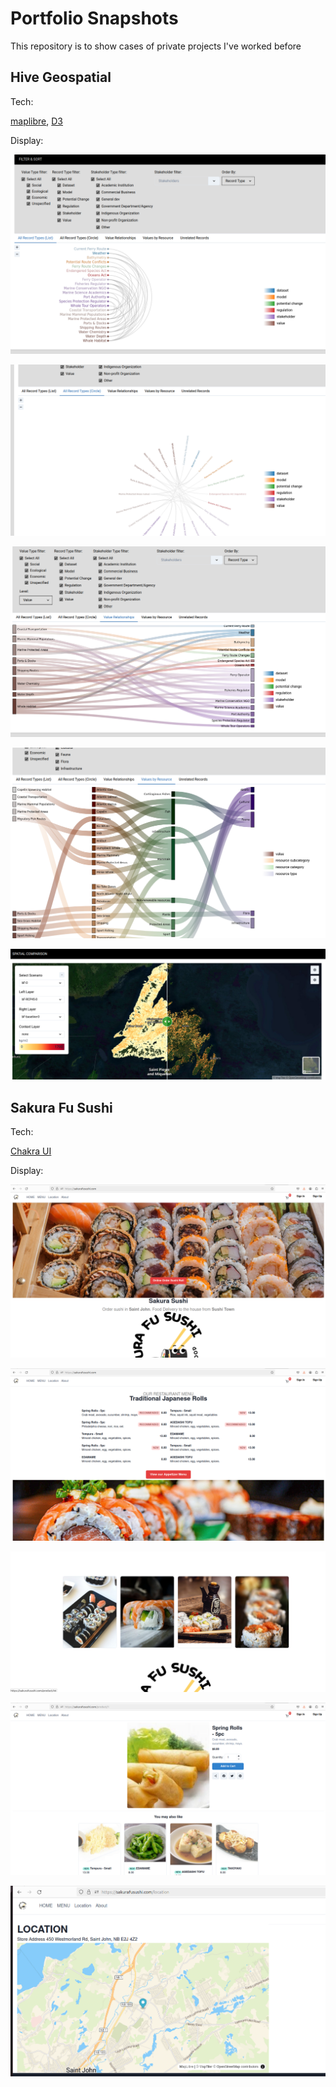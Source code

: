 # Portfolio Snapshots

This repository is to show cases of private projects I've worked before

## Hive Geospatial

Tech:

[maplibre](https://maplibre.org/), [D3](https://observablehq.com/@d3/gallery)

Display:

![List](./Hive%20Geospatial/Viz-List.png)

![Circle](./Hive%20Geospatial/Viz-Circle.png)

![Sankey](./Hive%20Geospatial/Viz-Sankey1.png)

![Sankey](./Hive%20Geospatial/Viz-Sanky2.png)

![Spatial](./Hive%20Geospatial/Spatial-comparison.png)

## Sakura Fu Sushi

Tech:

[Chakra UI](https://chakra-ui.com/)

Display:

![Home1](./Sakurafusushi/home1.png)

![Circle](./Sakurafusushi/home2.png)

![Sankey](./Sakurafusushi/home3.png)

![Sankey](./Sakurafusushi/product1.png)

![Spatial](./Sakurafusushi/location.png)

